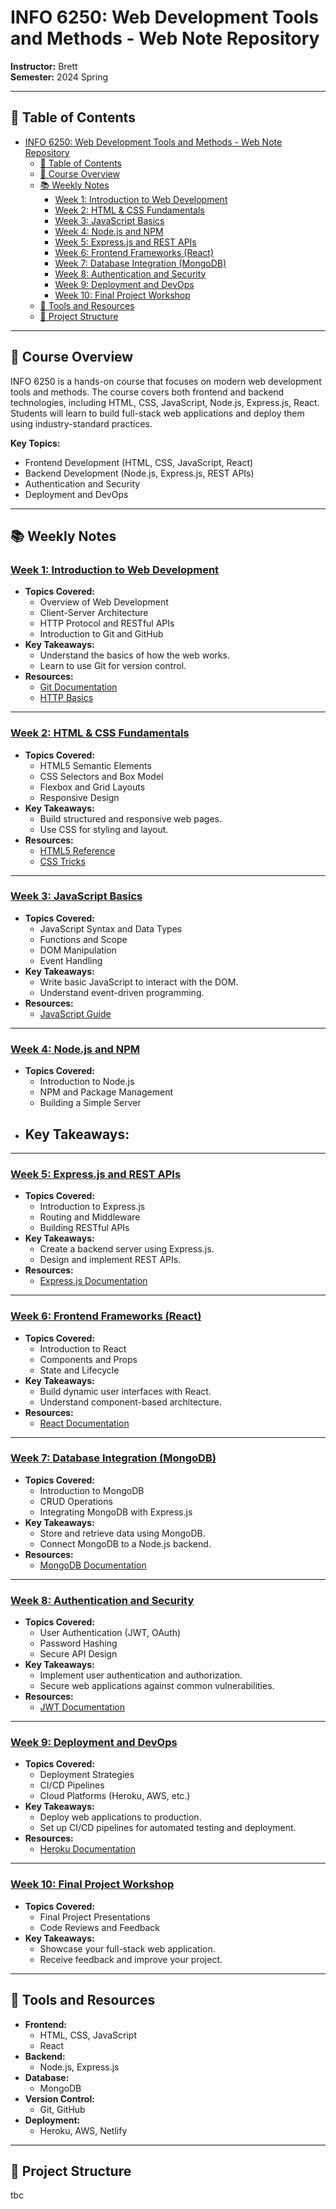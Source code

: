 # INFO 6250: Web Development Tools and Methods - Web Note Repository

**Instructor:** Brett  
**Semester:** 2024 Spring   

---

## 📑 Table of Contents

- [INFO 6250: Web Development Tools and Methods - Web Note Repository](#info-6250-web-development-tools-and-methods---web-note-repository)
  - [📑 Table of Contents](#-table-of-contents)
  - [📝 Course Overview](#-course-overview)
  - [📚 Weekly Notes](#-weekly-notes)
    - [Week 1: Introduction to Web Development](#week-1-introduction-to-web-development)
    - [Week 2: HTML \& CSS Fundamentals](#week-2-html--css-fundamentals)
    - [Week 3: JavaScript Basics](#week-3-javascript-basics)
    - [Week 4: Node.js and NPM](#week-4-nodejs-and-npm)
    - [Week 5: Express.js and REST APIs](#week-5-expressjs-and-rest-apis)
    - [Week 6: Frontend Frameworks (React)](#week-6-frontend-frameworks-react)
    - [Week 7: Database Integration (MongoDB)](#week-7-database-integration-mongodb)
    - [Week 8: Authentication and Security](#week-8-authentication-and-security)
    - [Week 9: Deployment and DevOps](#week-9-deployment-and-devops)
    - [Week 10: Final Project Workshop](#week-10-final-project-workshop)
  - [🔧 Tools and Resources](#-tools-and-resources)
  - [📂 Project Structure](#-project-structure)

---

## 📝 Course Overview

INFO 6250 is a hands-on course that focuses on modern web development tools and methods. The course covers both frontend and backend technologies, including HTML, CSS, JavaScript, Node.js, Express.js, React. Students will learn to build full-stack web applications and deploy them using industry-standard practices.

**Key Topics:**
- Frontend Development (HTML, CSS, JavaScript, React)
- Backend Development (Node.js, Express.js, REST APIs)
- Authentication and Security
- Deployment and DevOps

---

## 📚 Weekly Notes

### [Week 1: Introduction to Web Development](./0201.md)
- **Topics Covered:**
  - Overview of Web Development
  - Client-Server Architecture
  - HTTP Protocol and RESTful APIs
  - Introduction to Git and GitHub
- **Key Takeaways:**
  - Understand the basics of how the web works.
  - Learn to use Git for version control.
- **Resources:**
  - [Git Documentation](https://git-scm.com/doc)
  - [HTTP Basics](https://developer.mozilla.org/en-US/docs/Web/HTTP/Overview)

---

### [Week 2: HTML & CSS Fundamentals](./week2.md)
- **Topics Covered:**
  - HTML5 Semantic Elements
  - CSS Selectors and Box Model
  - Flexbox and Grid Layouts
  - Responsive Design
- **Key Takeaways:**
  - Build structured and responsive web pages.
  - Use CSS for styling and layout.
- **Resources:**
  - [HTML5 Reference](https://developer.mozilla.org/en-US/docs/Web/HTML)
  - [CSS Tricks](https://css-tricks.com/)

---

### [Week 3: JavaScript Basics](./week3.md)
- **Topics Covered:**
  - JavaScript Syntax and Data Types
  - Functions and Scope
  - DOM Manipulation
  - Event Handling
- **Key Takeaways:**
  - Write basic JavaScript to interact with the DOM.
  - Understand event-driven programming.
- **Resources:**
  - [JavaScript Guide](https://developer.mozilla.org/en-US/docs/Web/JavaScript/Guide)

---

### [Week 4: Node.js and NPM](./0201.md)
- **Topics Covered:**
  - Introduction to Node.js
  - NPM and Package Management
  - Building a Simple Server
- **Key Takeaways:**
  - 
---

### [Week 5: Express.js and REST APIs](./week5.md)
- **Topics Covered:**
  - Introduction to Express.js
  - Routing and Middleware
  - Building RESTful APIs
- **Key Takeaways:**
  - Create a backend server using Express.js.
  - Design and implement REST APIs.
- **Resources:**
  - [Express.js Documentation](https://expressjs.com/)

---

### [Week 6: Frontend Frameworks (React)](./week6.md)
- **Topics Covered:**
  - Introduction to React
  - Components and Props
  - State and Lifecycle
- **Key Takeaways:**
  - Build dynamic user interfaces with React.
  - Understand component-based architecture.
- **Resources:**
  - [React Documentation](https://reactjs.org/docs/getting-started.html)

---

### [Week 7: Database Integration (MongoDB)](./week7.md)
- **Topics Covered:**
  - Introduction to MongoDB
  - CRUD Operations
  - Integrating MongoDB with Express.js
- **Key Takeaways:**
  - Store and retrieve data using MongoDB.
  - Connect MongoDB to a Node.js backend.
- **Resources:**
  - [MongoDB Documentation](https://docs.mongodb.com/)

---

### [Week 8: Authentication and Security](./week8.md)
- **Topics Covered:**
  - User Authentication (JWT, OAuth)
  - Password Hashing
  - Secure API Design
- **Key Takeaways:**
  - Implement user authentication and authorization.
  - Secure web applications against common vulnerabilities.
- **Resources:**
  - [JWT Documentation](https://jwt.io/)

---

### [Week 9: Deployment and DevOps](./week9.md)
- **Topics Covered:**
  - Deployment Strategies
  - CI/CD Pipelines
  - Cloud Platforms (Heroku, AWS, etc.)
- **Key Takeaways:**
  - Deploy web applications to production.
  - Set up CI/CD pipelines for automated testing and deployment.
- **Resources:**
  - [Heroku Documentation](https://devcenter.heroku.com/)

---

### [Week 10: Final Project Workshop](./week10.md)
- **Topics Covered:**
  - Final Project Presentations
  - Code Reviews and Feedback
- **Key Takeaways:**
  - Showcase your full-stack web application.
  - Receive feedback and improve your project.

---

## 🔧 Tools and Resources

- **Frontend:**
  - HTML, CSS, JavaScript
  - React
- **Backend:**
  - Node.js, Express.js
- **Database:**
  - MongoDB
- **Version Control:**
  - Git, GitHub
- **Deployment:**
  - Heroku, AWS, Netlify

---

## 📂 Project Structure
tbc

